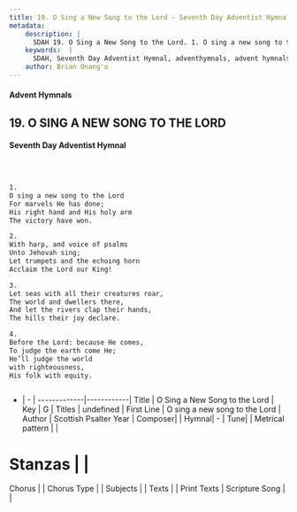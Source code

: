 ```yaml
---
title: 19. O Sing a New Song to the Lord - Seventh Day Adventist Hymnal
metadata:
    description: |
      SDAH 19. O Sing a New Song to the Lord. 1. O sing a new song to the Lord For marvels He has done; His right hand and His holy arm The victory have won.
    keywords:  |
      SDAH, Seventh Day Adventist Hymnal, adventhymnals, advent hymnals, O Sing a New Song to the Lord, O sing a new song to the Lord 
    author: Brian Onang'o
---
```


#### Advent Hymnals
## 19. O SING A NEW SONG TO THE LORD
#### Seventh Day Adventist Hymnal

```txt



1.
O sing a new song to the Lord
For marvels He has done;
His right hand and His holy arm
The victory have won.

2.
With harp, and voice of psalms
Unto Jehovah sing;
Let trumpets and the echoing horn
Acclaim the Lord our King!

3.
Let seas with all their creatures roar,
The world and dwellers there,
And let the rivers clap their hands,
The hills their joy declare.

4.
Before the Lord: because He comes,
To judge the earth come He;
He’ll judge the world
with righteousness,
His folk with equity.



```

- |   -  |
-------------|------------|
Title | O Sing a New Song to the Lord |
Key | G |
Titles | undefined |
First Line | O sing a new song to the Lord |
Author | Scottish Psalter
Year | 
Composer|  |
Hymnal|  - |
Tune|  |
Metrical pattern | |
# Stanzas |  |
Chorus |  |
Chorus Type |  |
Subjects |  |
Texts |  |
Print Texts | 
Scripture Song |  |
  
